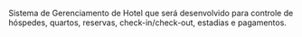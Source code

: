 Sistema de Gerenciamento de Hotel que será desenvolvido para controle de hóspedes, quartos, reservas, check-in/check-out, estadias e pagamentos.